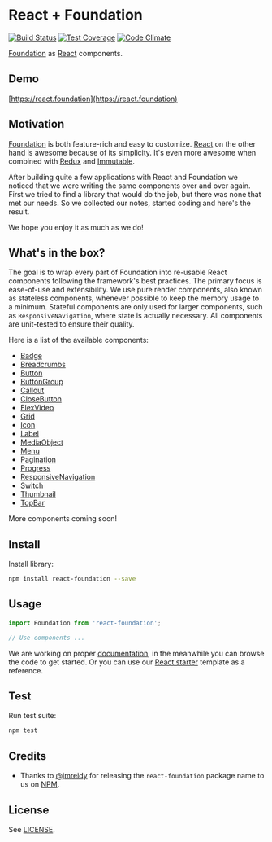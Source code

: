 # React + Foundation

[![Build Status](https://travis-ci.org/nordsoftware/react-foundation.svg?branch=develop)](https://travis-ci.org/nordsoftware/react-foundation)
[![Test Coverage](https://codeclimate.com/github/nordsoftware/react-foundation/badges/coverage.svg)](https://codeclimate.com/github/nordsoftware/react-foundation/coverage)
[![Code Climate](https://codeclimate.com/github/nordsoftware/react-foundation/badges/gpa.svg)](https://codeclimate.com/github/nordsoftware/react-foundation)

[Foundation](http://foundation.zurb.com/sites/docs/) as [React](https://facebook.github.io/react/) components.

## Demo

[https://react.foundation](https://react.foundation)

## Motivation

[Foundation](http://foundation.zurb.com) is both feature-rich and easy to customize. 
[React](https://facebook.github.io/react/) on the other hand is awesome because of its simplicity.
It's even more awesome when combined with
[Redux](http://redux.js.org/) and [Immutable](https://facebook.github.io/immutable-js/).

After building quite a few applications with React and Foundation we noticed that we were writing the
same components over and over again. First we tried to find a library that would do the job, 
but there was none that met our needs. So we collected our notes, started coding and here's the result. 

We hope you enjoy it as much as we do!

## What's in the box?

The goal is to wrap every part of Foundation into re-usable React components following the framework's
best practices. The primary focus is ease-of-use and extensibility. We use pure render components, 
also known as stateless components, whenever possible to keep the memory usage to a minimum. Stateful
components are only used for larger components, such as `ResponsiveNavigation`, where state is actually necessary.
All components are unit-tested to ensure their quality.

Here is a list of the available components:

- [Badge](src/components/badge.js)
- [Breadcrumbs](src/components/breadcrumbs.js)
- [Button](src/components/button.js)
- [ButtonGroup](src/components/button-group.js)
- [Callout](src/components/callout.js)
- [CloseButton](src/components/close-button.js)
- [FlexVideo](src/components/flex-video.js)
- [Grid](src/components/grid.js)
- [Icon](src/components/icon.js)
- [Label](src/components/label.js)
- [MediaObject](src/components/media-object.js)
- [Menu](src/components/menu.js)
- [Pagination](src/components/pagination.js)
- [Progress](src/components/progress-bar.js)
- [ResponsiveNavigation](src/components/responsive.js)
- [Switch](src/components/switch.js)
- [Thumbnail](src/components/thumbnail.js)
- [TopBar](src/components/top-bar.js)

More components coming soon!

## Install

Install library:

```bash
npm install react-foundation --save
```

## Usage

```js
import Foundation from 'react-foundation';

// Use components ...
```

We are working on proper [documentation](https://github.com/nordsoftware/react-foundation-docs), in the meanwhile
you can browse the code to get started. Or you can use our [React starter](https://github.com/nordsoftware/react-starter) template
as a reference.

## Test

Run test suite:

```bash
npm test
```

## Credits

- Thanks to [@jmreidy](https://github.com/jmreidy) for releasing the `react-foundation` package name to us on [NPM](https://www.npmjs.com/).

## License

See [LICENSE](LICENSE).
